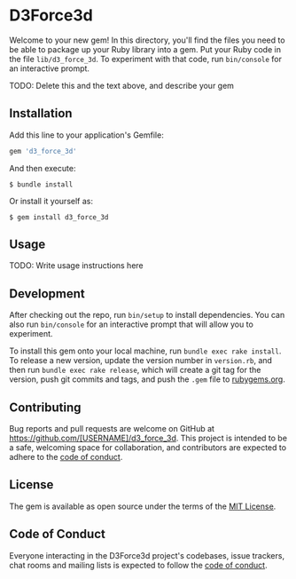 # D3Force3d

Welcome to your new gem! In this directory, you'll find the files you need to be able to package up your Ruby library into a gem. Put your Ruby code in the file `lib/d3_force_3d`. To experiment with that code, run `bin/console` for an interactive prompt.

TODO: Delete this and the text above, and describe your gem

## Installation

Add this line to your application's Gemfile:

```ruby
gem 'd3_force_3d'
```

And then execute:

    $ bundle install

Or install it yourself as:

    $ gem install d3_force_3d

## Usage

TODO: Write usage instructions here

## Development

After checking out the repo, run `bin/setup` to install dependencies. You can also run `bin/console` for an interactive prompt that will allow you to experiment.

To install this gem onto your local machine, run `bundle exec rake install`. To release a new version, update the version number in `version.rb`, and then run `bundle exec rake release`, which will create a git tag for the version, push git commits and tags, and push the `.gem` file to [rubygems.org](https://rubygems.org).

## Contributing

Bug reports and pull requests are welcome on GitHub at https://github.com/[USERNAME]/d3_force_3d. This project is intended to be a safe, welcoming space for collaboration, and contributors are expected to adhere to the [code of conduct](https://github.com/[USERNAME]/d3_force_3d/blob/master/CODE_OF_CONDUCT.md).


## License

The gem is available as open source under the terms of the [MIT License](https://opensource.org/licenses/MIT).

## Code of Conduct

Everyone interacting in the D3Force3d project's codebases, issue trackers, chat rooms and mailing lists is expected to follow the [code of conduct](https://github.com/[USERNAME]/d3_force_3d/blob/master/CODE_OF_CONDUCT.md).
